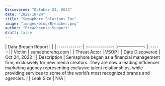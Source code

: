 ```yaml
---
Discovered: "October 24, 2022"
date: "2022-10-24"
title: "Semaphore Solutions Inc"
image: "images/blog/Breaches.png"
author: "Breachsense Support"
draft: false
---
```


| Data Breach Report           |              | 
| :-----------: | :-------------:     |:-------------:    | :-----:|
| Victim      | semaphorehq.com      | 
| Threat Actor      | VSOP      | 
| Date Discovered      | Oct 24, 2022      | 
| Description      | Semaphore began as a financial management firm, exclusively for new media creators. They are now a leading influencer marketing agency representing exclusive talent relationships, while providing services to some of the world’s most recognized brands and agencies.      | 
| Leak Size      | N/A      | 

